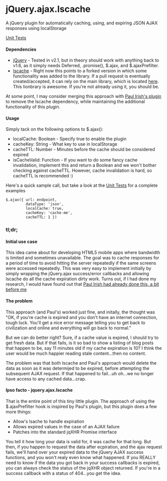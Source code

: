 jQuery.ajax.lscache
===================

A jQuery plugin for automatically caching, using, and expiring JSON AJAX responses using localStorage

[Unit Tests](https://rawgithub.com/brophdawg11/jquery.ajax.lscache/master/test/index.html)

#### Dependencies

 * [jQuery](http://www.jquery.com) - Tested in v2.1, but in theory should work with anything back to v1.6, as it simply needs Deferred, .promise(), $.ajax, and $.ajaxPrefilter.
 * [lscache](https://github.com/brophdawg11/lscache) - Right now this points to a forked version in which some functionality was added to the library.  If a pull request is eventually created/accepted, it can rely on the main library, which is located [here](https://github.com/pamelafox/lscache).  This lionbrary is awesome.  If you're not already using it, you should be.

At some point, I may consider merging this approach with [Paul Irish's plugin](https://github.com/paulirish/jquery-ajax-localstorage-cache) to remove the lscache dependency, while maintaining the additional functionality of this plugin.

#### Usage

Simply tack on the following options to $.ajax():

  * localCache: Boolean - Specify true to enable the plugin
  * cacheKey: String - What key to use in localStorage
  * cacheTTL: Number - Minutes before the cache should be considered expired
  * isCacheValid: Function - If you want to do some fancy cache invalidation, implement this and return a Boolean and we won't bother checking against cacheTTL.  However, cache invalidation is hard, so cacheTTL is recommended :)

Here's a quick sample call, but take a look at the [Unit Tests](https://rawgithub.com/brophdawg11/jquery.ajax.lscache/master/test/index.html) for a complete examples

    $.ajax({ url: endpoint,
             dataType: 'json',
             localCache: true,
             cacheKey: 'cache-me',
             cacheTTL: 1 })

### tl;dr;

#### Initial use case

This idea came about for developing HTML5 mobile apps where bandwidth is limited and sometimes unavailable.  The goal was to cache responses for a period of time to avoid hitting the server repeatedly if the same screens were accessed repeatedly.  This was very easy to implement initially by simply wrapping the jQuery.ajax success/error callbacks and allowing lscache do all the cache expiration dirty work.  Turns out, if I had done my research, I would have found out that [Paul Irish had already done this, a bit before me](https://github.com/paulirish/jquery-ajax-localstorage-cache)

#### The problem

This approach (and Paul's) worked just fine, and initally, the thought was "OK, if you're cache is expired and you don't have an internet connection, tough luck.  You'll get a nice error message telling you to get back to civilization and online and everything will go back to normal."

But we can do better right?  Sure, if a cache value is expired, I should try to get fresh data.  But if that fails, is it so bad to show a listing of blog posts that happen to be, say 11 minutes old if my cache expiration is 10?  I think the user would be much happier reading stale content...then no content.

The problem was that both lscache and Paul's approach would delete the data as soon as it was determijed to be expired, before attempting the subsequent AJAX request.  If that happened to fail...uh oh...we no longer have access to any cached data...crap.

#### Ipso facto - jquery.ajax.lscache

That is the entire point of this tiny little plugin.  The approach of using the $.ajaxPrefilter hook is inspired by Paul's plugin, but this plugin does a few more things:

  * Allow's lsache to handle expiration
  * Allows expired values in the case of an AJAX failure
  * Patches into the standard jqXHR Promise interface

You tell it how long your data is valid for, it was cache for that long.  But then, if you happen to request the data after ecpiration, and the ajax request fails, we'll hand over your expired data to the jQuery AJAX success functions, and you won't realy even know what happened.  If you REALLY need to know if the data you got back in your success callbacks is expired, you can always check the status of the jqXHR object returned.  If you're in a success callback with a status of 404...you get the idea.


